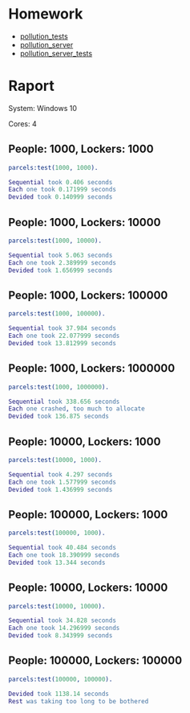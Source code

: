 # Homework

- [pollution_tests](../pollution_server/src/pollution_tests)
- [pollution_server](../pollution_server/src/pollution_server)
- [pollution_server_tests](../pollution_server/src/pollution_server_tests)


# Raport

System: Windows 10

Cores: 4

## People: 1000, Lockers: 1000

```erlang
parcels:test(1000, 1000).
```
```erlang
Sequential took 0.406 seconds
Each one took 0.171999 seconds
Devided took 0.140999 seconds
```

## People: 1000, Lockers: 10000
```erlang
parcels:test(1000, 10000).
```
```erlang
Sequential took 5.063 seconds
Each one took 2.389999 seconds
Devided took 1.656999 seconds
```
## People: 1000, Lockers: 100000

```erlang
parcels:test(1000, 100000).
```
```erlang
Sequential took 37.984 seconds
Each one took 22.077999 seconds
Devided took 13.812999 seconds
```
## People: 1000, Lockers: 1000000
```erlang
parcels:test(1000, 1000000).
```
```erlang
Sequential took 338.656 seconds
Each one crashed, too much to allocate
Devided took 136.875 seconds
```
## People: 10000, Lockers: 1000

```erlang
parcels:test(10000, 1000).
```
```erlang
Sequential took 4.297 seconds
Each one took 1.577999 seconds
Devided took 1.436999 seconds
```
## People: 100000, Lockers: 1000
```erlang
parcels:test(100000, 1000).
```
```erlang
Sequential took 40.484 seconds
Each one took 18.390999 seconds
Devided took 13.344 seconds
```
## People: 10000, Lockers: 10000
```erlang
parcels:test(10000, 10000).
```
```erlang
Sequential took 34.828 seconds
Each one took 14.296999 seconds
Devided took 8.343999 seconds
```
## People: 100000, Lockers: 100000
```erlang
parcels:test(100000, 100000).
```
```erlang
Devided took 1138.14 seconds
Rest was taking too long to be bothered
```
